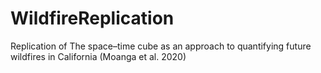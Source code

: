 # WildfireReplication
Replication of The space–time cube as an approach to quantifying future wildfires in California (Moanga et al. 2020)
